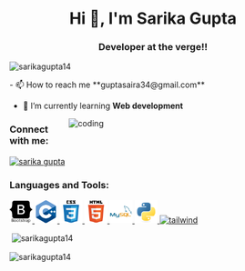 <h1 align="center">Hi 👋, I'm Sarika Gupta</h1>
<h3 align="center">Developer at the verge!!</h3>

<p align="left"> <img src="https://komarev.com/ghpvc/?username=sarikagupta14&label=Profile%20views&color=0e75b6&style=flat" alt="sarikagupta14" /> </p>
- 📫 How to reach me **guptasaira34@gmail.com**


- 🌱 I’m currently learning **Web development**
 <img align="right" alt="coding" width="400px" src="https://cdnb.artstation.com/p/assets/images/images/028/991/999/original/anna-havrylyukh-.gif?1596125112">
<h3 align="left">Connect with me:</h3>
<p align="left">
<a href="https://www.linkedin.com/in/sarika-gupta14" target="blank"><img align="center" src="https://raw.githubusercontent.com/rahuldkjain/github-profile-readme-generator/master/src/images/icons/Social/linked-in-alt.svg" alt="sarika gupta" height="30" width="40" /></a>
</p>


<h3 align="left">Languages and Tools:</h3>
<p align="left"> <a href="https://getbootstrap.com" target="_blank" rel="noreferrer"> <img src="https://raw.githubusercontent.com/devicons/devicon/master/icons/bootstrap/bootstrap-plain-wordmark.svg" alt="bootstrap" width="40" height="40"/> </a> <a href="https://www.w3schools.com/cpp/" target="_blank" rel="noreferrer"> <img src="https://raw.githubusercontent.com/devicons/devicon/master/icons/cplusplus/cplusplus-original.svg" alt="cplusplus" width="40" height="40"/> </a> <a href="https://www.w3schools.com/css/" target="_blank" rel="noreferrer"> <img src="https://raw.githubusercontent.com/devicons/devicon/master/icons/css3/css3-original-wordmark.svg" alt="css3" width="40" height="40"/> </a> <a href="https://www.w3.org/html/" target="_blank" rel="noreferrer"> <img src="https://raw.githubusercontent.com/devicons/devicon/master/icons/html5/html5-original-wordmark.svg" alt="html5" width="40" height="40"/> </a> <a href="https://www.mysql.com/" target="_blank" rel="noreferrer"> <img src="https://raw.githubusercontent.com/devicons/devicon/master/icons/mysql/mysql-original-wordmark.svg" alt="mysql" width="40" height="40"/> </a> <a href="https://www.python.org" target="_blank" rel="noreferrer"> <img src="https://raw.githubusercontent.com/devicons/devicon/master/icons/python/python-original.svg" alt="python" width="40" height="40"/> </a> <a href="https://tailwindcss.com/" target="_blank" rel="noreferrer"> <img src="https://www.vectorlogo.zone/logos/tailwindcss/tailwindcss-icon.svg" alt="tailwind" width="40" height="40"/> </a> </p>

<p>&nbsp;<img align="center" src="https://github-readme-stats.vercel.app/api?username=sarikagupta14&show_icons=true&locale=en" alt="sarikagupta14" /></p>

<p><img align="center" src="https://github-readme-streak-stats.herokuapp.com/?user=sarikagupta14&" alt="sarikagupta14" /></p>



